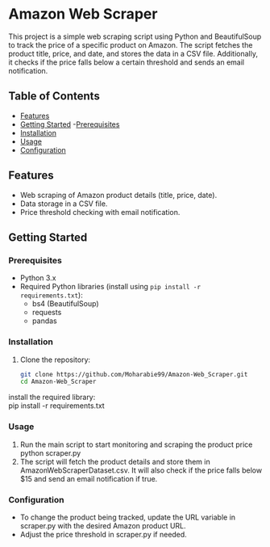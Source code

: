 # Amazon Web Scraper

This project is a simple web scraping script using Python and BeautifulSoup to track the price of a specific product on Amazon. The script fetches the product title, price, and date, and stores the data in a CSV file. Additionally, it checks if the price falls below a certain threshold and sends an email notification.

## Table of Contents

- [Features](#features)
- [Getting Started](#getting-started)
-[Prerequisites](#prerequisites)
- [Installation](#installation)
- [Usage](#usage)
- [Configuration](#configuration)

## Features

- Web scraping of Amazon product details (title, price, date).
- Data storage in a CSV file.
- Price threshold checking with email notification.

## Getting Started

### Prerequisites

- Python 3.x
- Required Python libraries (install using `pip install -r requirements.txt`):
  - bs4 (BeautifulSoup)
  - requests
  - pandas

### Installation

1. Clone the repository:

   ```bash
   git clone https://github.com/Moharabie99/Amazon-Web_Scraper.git
   cd Amazon-Web_Scraper
install the required library:   
pip install -r requirements.txt
### Usage
1. Run the main script to start monitoring and scraping the product price
python scraper.py
2. The script will fetch the product details and store them in AmazonWebScraperDataset.csv. It will also check if the price falls below $15 and send an email notification if true.
### Configuration
- To change the product being tracked, update the URL variable in scraper.py with the desired Amazon product URL.
- Adjust the price threshold in scraper.py if needed.


